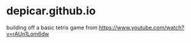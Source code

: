 # depicar.github.io
building off a basic tetris game from https://www.youtube.com/watch?v=rAUn1Lom6dw
